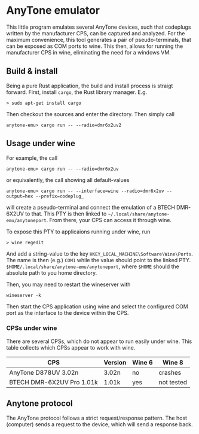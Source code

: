# AnyTone emulator

This little program emulates several AnyTone devices, such that codeplugs written by the 
manufacturer CPS, can be captured and analyzed. For the maximum convenience, this tool generates
a pair of pseudo-terminals, that can be exposed as COM ports to wine. This then, allows for running
the manufacturer CPS in wine, eliminating the need for a windows VM. 


## Build & install
Being a pure Rust application, the build and install process is straigt forward. First, install 
`cargo`, the Rust library manager. E.g.
```
> sudo apt-get install cargo 
```

Then checkout the sources and enter the directory. Then simply call
```
anytone-emu> cargo run -- --radio=dmr6x2uv2 
```


## Usage under wine

For example, the call 
```
anytone-emu> cargo run -- --radio=dmr6x2uv
```
or equivalently, the call showing all default-values
```
anytone-emu> cargo run -- --interface=wine --radio=dmr6x2uv --output=hex --prefix=codeplug_ 
```
will create a pseudo-terminal and connect the emulation of a BTECH DMR-6X2UV to that. This PTY is 
then linked to `~/.local/share/anytone-emu/anytoneport`. From there, your CPS can access it through
wine.

To expose this PTY to applicaions running under wine, run
```
> wine regedit
```
And add a string-value to the key `HKEY_LOCAL_MACHINE\Software\Wine\Ports`. The name is then (e.g.)
`COM1` while the value should point to the linked PTY. `$HOME/.local/share/anytone-emu/anytoneport`,
where `$HOME` should the absolute path to you home directory.

Then, you may need to restart the wineserver with 
```
wineserver -k
```

Then start the CPS application using wine and select the configured COM port as the interface to 
the device within the CPS.

### CPSs under wine
There are several CPSs, which do not appear to run easily under wine. This table collects which 
CPSs appear to work with wine.

 | CPS                       | Version | Wine 6     | Wine 8     |
 | ------------------------- | ------- | ---------- | ---------- |
 | AnyTone D878UV 3.02n      | 3.02n   | no         | crashes    |
 | BTECH DMR-6X2UV Pro 1.01k | 1.01k   | yes        | not tested |


## Anytone protocol
The AnyTone protocol follows a strict request/response pattern. The host (computer) sends a request 
to the device, which will send a response back. 


